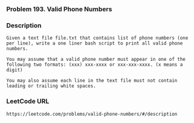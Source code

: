### Problem 193. Valid Phone Numbers

### Description
	Given a text file file.txt that contains list of phone numbers (one per line), write a one liner bash script to print all valid phone numbers.

	You may assume that a valid phone number must appear in one of the following two formats: (xxx) xxx-xxxx or xxx-xxx-xxxx. (x means a digit)

	You may also assume each line in the text file must not contain leading or trailing white spaces.

### LeetCode URL
	https://leetcode.com/problems/valid-phone-numbers/#/description
